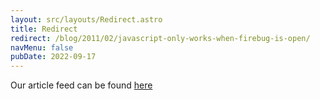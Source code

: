 ```yaml
---
layout: src/layouts/Redirect.astro
title: Redirect
redirect: /blog/2011/02/javascript-only-works-when-firebug-is-open/
navMenu: false
pubDate: 2022-09-17
---
```

<div>
Our article feed can be found <a href="/blog/2011/02/javascript-only-works-when-firebug-is-open/">here</a>
</div>
